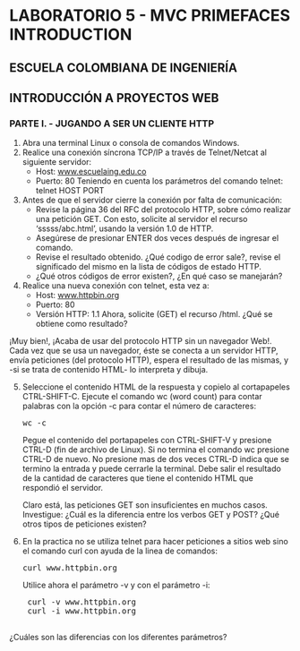 # LABORATORIO 5 - MVC PRIMEFACES INTRODUCTION


## ESCUELA COLOMBIANA DE INGENIERÍA
## INTRODUCCIÓN A PROYECTOS WEB
### PARTE I. - JUGANDO A SER UN CLIENTE HTTP
1. Abra una terminal Linux o consola de comandos Windows.
2. Realice una conexión síncrona TCP/IP a través de Telnet/Netcat al siguiente servidor:
    - Host: www.escuelaing.edu.co
    - Puerto: 80
    Teniendo en cuenta los parámetros del comando telnet:
    telnet HOST PORT
3. Antes de que el servidor cierre la conexión por falta de comunicación:
    - Revise la página 36 del RFC del protocolo HTTP, sobre cómo realizar una petición GET. Con esto, solicite al servidor el recurso ‘sssss/abc.html’, usando la versión 1.0 de HTTP.
    - Asegúrese de presionar ENTER dos veces después de ingresar el comando.
    - Revise el resultado obtenido. ¿Qué codigo de error sale?, revise el significado del mismo en la lista de códigos de estado HTTP.
    - ¿Qué otros códigos de error existen?, ¿En qué caso se manejarán?
4. Realice una nueva conexión con telnet, esta vez a:
    - Host: www.httpbin.org
    - Puerto: 80
    - Versión HTTP: 1.1
    Ahora, solicite (GET) el recurso /html. ¿Qué se obtiene como resultado?

¡Muy bien!, ¡Acaba de usar del protocolo HTTP sin un navegador Web!. Cada vez que se usa un navegador, éste se conecta a un servidor HTTP, envía peticiones (del protocolo HTTP), espera el resultado de las mismas, y -si se trata de contenido HTML- lo interpreta y dibuja.

5. Seleccione el contenido HTML de la respuesta y copielo al cortapapeles CTRL-SHIFT-C. Ejecute el comando wc (word count) para contar palabras con la opción -c para contar el número de caracteres:

    <pre>wc -c</pre>

    Pegue el contenido del portapapeles con CTRL-SHIFT-V y presione CTRL-D (fin de archivo de Linux). Si no termina el comando wc presione CTRL-D de nuevo. No presione mas de dos veces CTRL-D indica que se termino la entrada y puede cerrarle la terminal. Debe salir el resultado de la cantidad de caracteres que tiene el contenido HTML que respondió el servidor.

    Claro está, las peticiones GET son insuficientes en muchos casos. Investigue: ¿Cuál es la diferencia entre los verbos GET y POST? ¿Qué otros tipos de peticiones existen?

6. En la practica no se utiliza telnet para hacer peticiones a sitios web sino el comando curl con ayuda de la linea de comandos:

    <pre>curl www.httpbin.org</pre>
    Utilice ahora el parámetro -v y con el parámetro -i:
    <pre>
    curl -v www.httpbin.org
    curl -i www.httpbin.org
    </pre>
¿Cuáles son las diferencias con los diferentes parámetros?
